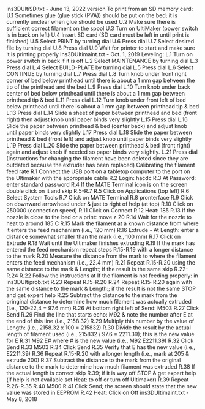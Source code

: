 ins3DUltiSD.txt - June 13, 2022 version To print from an SD memory card:
U.1 Sometimes glue (glue stick (PVA)) should be put on the bed; it is
currently unclear when glue should be used U.2 Make sure there is
sufficient correct filament on the spool U.3 Turn on UltiMaker (power
switch is in back on left) U.4 Insert SD card (SD card must be left in
until print is finished) U.5 Select PRINT by turning dial U.6 Press dial
U.7 Select desired file by turning dial U.8 Press dial U.9 Wait for
printer to start and make sure it is printing properly
ins3DUltimaint.txt - Oct. 1, 2019 Leveling: L.1 Turn on power switch in
back if it is off L.2 Select MAINTENANCE by turning dial L.3 Press dial
L.4 Select BUILD-PLATE by turning dial L.5 Press dial L.6 Select
CONTINUE by turning dial L.7 Press dial L.8 Turn knob under front right
corner of bed below printhead until there is about a 1 mm gap between
the tip of the printhead and the bed L.9 Press dial L.10 Turn knob under
back center of bed below printhead until there is about a 1 mm gap
between printhead tip & bed L.11 Press dial L.12 Turn knob under front
left of bed below printhead until there is about a 1 mm gap between
printhead tip & bed L.13 Press dial L.14 Slide a sheet of paper between
printhead and bed (front right) then adjust knob until paper binds very
slightly L.15 Press dial L.16 Slide the paper between printhead & bed
(center back) and adjust knob until paper binds very slightly L.17 Press
dial L.18 Slide the paper between printhead & bed (front left) and
adjust knob until paper binds very slightly L.19 Press dial L.20 Slide
the paper between printhead & bed (front right) again and adjust knob if
needed so paper binds very slightly. L.21 Press dial (Instructions for
changing the filament have been deleted since they are outdated because
the extruder has been replaced) Calibrating the filament feed rate R.1
Connect the USB port on a tabletop computer to the port on the Ultimaker
with the appropriate cable R.2 Login: hacdc R.3 At Password: enter
standard password R.4 If the MATE Terminal icon is on the screen double
click on it and skip R.5-R.7 R.5 Click on Applications (top left) R.6
Select System Tools R.7 Click on MATE Terminal R.8 pronterface R.9 Click
on downward arrowhead under & just to right of help (at top) R.10 Click
on 250000 (connection speed) R.11 Click on Connect R.12 Heat: 185 R.13
If the nozzle is close to the bed or a print: move z 20 R.14 Wait for
the nozzle to heat to around 185 C R.15 Mark the filament at a known
distance from where it enters the feed mechanism (i.e., 120 mm) R.16
Extrude - At Length: enter a distance somewhat smaller than the mark
(i.e., 100 mm) R.17 Click on Extrude R.18 Wait until the Ultimaker
finishes extruding R.19 If the mark has entered the feed mechanism
repeat steps R.15-R.19 with a longer distance to the mark R.20 Measure
the distance from the mark to where the filament enters the feed
mechanism (i.e., 22.4 mm) R.21 Repeat R.15-R.20 using the same distance
to the mark & Length:; if the result is the same skip R.22-R.24 R.22
Follow the instructions at If the filament is not feeding properly: in
ins3DUltiprob.txt R.23 Repeat R.15-R.20 R.24 Repeat R.15-R.20 again with
the same distance to the mark & Length:; if the result is not the same
STOP and get expert help R.25 Subtract the distance to the mark from the
oringinal distance to determine how much filament was actually extruded
(i.e., 120-22,4 = 97.6 mm) R.26 At bottom right left of Send: M503 R.27
Click Send R.29 Find the line that starts echo: M92 & note the number
after E at the end of this line (i.e., 2158.32) R.29 Multiply this
number by the value of Length: (i.e., 2158.32 x 100 = 215832) R.30
Divide the result by the actual length of filament used (i.e., 215832 /
97.6 = 2211.39); this is the new value for E R.31 M92 E# where \# is the
new value (i.e., M92 E2211.39) R.32 Click Send R.33 M503 R.34 Click Send
R.35 Verify that E has the new value (i.e., E2211.39) R.36 Repeat
R.15-R.20 with a longer length (i.e., mark at 205 & extrude 200) R.37
Subtract the distance to the mark from the original distance to the mark
to determine how much filament was extruded R.38 If the actual length is
correct skip R.39; if it is way off STOP & get expert help (if help is
not available set Heat: to off or turn off Ultimaker) R.39 Repeat
R.26-R.35 R.40 M500 R.41 Click Send; the screen should state that the
new value was stored in EEPROM R.42 Heat: Click on Off
ins3DUltimaint.txt - May 8, 2018